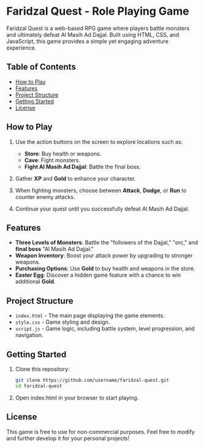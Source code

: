 # Faridzal Quest - Role Playing Game

Faridzal Quest is a web-based RPG game where players battle monsters and ultimately defeat Al Masih Ad Dajjal. Built using HTML, CSS, and JavaScript, this game provides a simple yet engaging adventure experience.

## Table of Contents

- [How to Play](#how-to-play)
- [Features](#features)
- [Project Structure](#project-structure)
- [Getting Started](#getting-started)
- [License](#license)

## How to Play

1. Use the action buttons on the screen to explore locations such as:
   - **Store**: Buy health or weapons.
   - **Cave**: Fight monsters.
   - **Fight Al Masih Ad Dajjal**: Battle the final boss.
   
2. Gather **XP** and **Gold** to enhance your character.

3. When fighting monsters, choose between **Attack**, **Dodge**, or **Run** to counter enemy attacks.

4. Continue your quest until you successfully defeat Al Masih Ad Dajjal.

## Features

- **Three Levels of Monsters**: Battle the "followers of the Dajjal," "orc," and **final boss** "Al Masih Ad Dajjal."
- **Weapon Inventory**: Boost your attack power by upgrading to stronger weapons.
- **Purchasing Options**: Use **Gold** to buy health and weapons in the store.
- **Easter Egg**: Discover a hidden game feature with a chance to win additional **Gold**.

## Project Structure

- `index.html` - The main page displaying the game elements.
- `style.css` - Game styling and design.
- `script.js` - Game logic, including battle system, level progression, and navigation.

## Getting Started

1. Clone this repository:

   ```bash
   git clone https://github.com/username/faridzal-quest.git
   cd faridzal-quest

2. Open index.html in your browser to start playing.

## License

This game is free to use for non-commercial purposes. Feel free to modify and further develop it for your personal projects!
